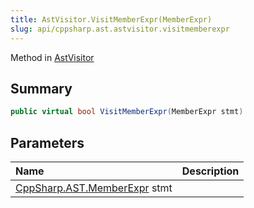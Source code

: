```yaml
---
title: AstVisitor.VisitMemberExpr(MemberExpr)
slug: api/cppsharp.ast.astvisitor.visitmemberexpr
---
```

Method in [AstVisitor](/api/cppsharp/ast/astvisitor)

## Summary



```csharp
public virtual bool VisitMemberExpr(MemberExpr stmt)
```

## Parameters

|Name|Description|
|:---|:---|
|[CppSharp.AST.MemberExpr](/api/cppsharp/ast/memberexpr) stmt||

